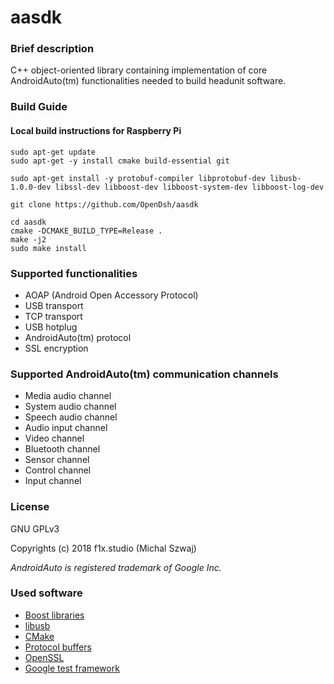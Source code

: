 
# aasdk

### Brief description
C++ object-oriented library containing implementation of core AndroidAuto(tm) functionalities needed to build headunit software.

### Build Guide
#### Local build instructions for Raspberry Pi

```
sudo apt-get update
sudo apt-get -y install cmake build-essential git

sudo apt-get install -y protobuf-compiler libprotobuf-dev libusb-1.0.0-dev libssl-dev libboost-dev libboost-system-dev libboost-log-dev

git clone https://github.com/OpenDsh/aasdk

cd aasdk
cmake -DCMAKE_BUILD_TYPE=Release .
make -j2
sudo make install
```

### Supported functionalities
 - AOAP (Android Open Accessory Protocol)
 - USB transport
 - TCP transport
 - USB hotplug
 - AndroidAuto(tm) protocol
 - SSL encryption

### Supported AndroidAuto(tm) communication channels
 - Media audio channel
 - System audio channel
 - Speech audio channel
 - Audio input channel
 - Video channel
 - Bluetooth channel
 - Sensor channel
 - Control channel
 - Input channel

### License
GNU GPLv3

Copyrights (c) 2018 f1x.studio (Michal Szwaj)

*AndroidAuto is registered trademark of Google Inc.*

### Used software
 - [Boost libraries](http://www.boost.org/)
 - [libusb](http://libusb.info/)
 - [CMake](https://cmake.org/)
 - [Protocol buffers](https://developers.google.com/protocol-buffers/)
 - [OpenSSL](https://www.openssl.org/)
 - [Google test framework](https://github.com/google/googletest)